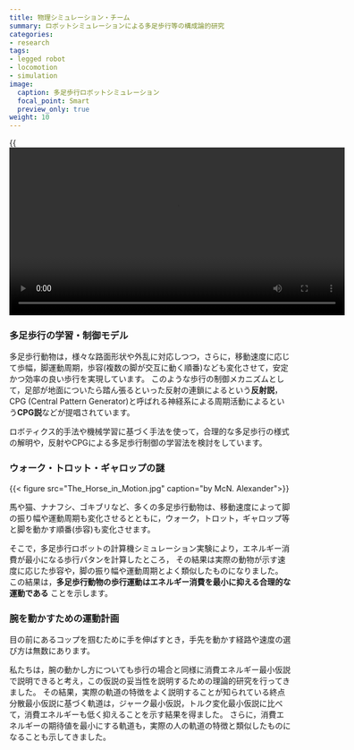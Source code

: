 ```yaml
---
title: 物理シミュレーション・チーム
summary: ロボットシミュレーションによる多足歩行等の構成論的研究
categories:
- research
tags:
- legged robot
- locomotion
- simulation
image:
  caption: 多足歩行ロボットシミュレーション
  focal_point: Smart
  preview_only: true
weight: 10
---
```


{{<video src="tripod.mp4" controls="true" width="600">}}

### 多足歩行の学習・制御モデル

多足歩行動物は，様々な路面形状や外乱に対応しつつ，さらに，移動速度に応じて歩幅，脚運動周期，歩容(複数の脚が交互に動く順番)なども変化させて，安定かつ効率の良い歩行を実現しています。
このような歩行の制御メカニズムとして，足部が地面についたら踏ん張るといった反射の連鎖によるという**反射説**，CPG (Central Pattern Generator)と呼ばれる神経系による周期活動によるという**CPG説**などが提唱されています。

ロボティクス的手法や機械学習に基づく手法を使って，合理的な多足歩行の様式の解明や，反射やCPGによる多足歩行制御の学習法を検討をしています。


### ウォーク・トロット・ギャロップの謎

{{< figure src="The_Horse_in_Motion.jpg" caption="by McN. Alexander">}}

馬や猫、ナナフシ、ゴキブリなど、多くの多足歩行動物は、移動速度によって脚の振り幅や運動周期も変化させるとともに，ウォーク，トロット，ギャロップ等と脚を動かす順番(歩容)も変化させます。 

そこで，多足歩行ロボットの計算機シミュレーション実験により，エネルギー消費が最小になる歩行パタンを計算したところ，
その結果は実際の動物が示す速度に応じた歩容や，脚の振り幅や運動周期とよく類似したものになりました。
この結果は，__多足歩行動物の歩行運動はエネルギー消費を最小に抑える合理的な運動である__ ことを示します。

### 腕を動かすための運動計画

目の前にあるコップを掴むために手を伸ばすとき，手先を動かす経路や速度の選び方は無数にあります。
<!--脳が，その中のどのような軌道を選択しているかについて様々な議論がされてきました。
先行研究では，腕の動きのなめらかさに注目したジャーク最小仮説，トルク変化最小仮説や，終端での手先のぶれを抑えること
に注目した終点分散最小仮説等が有力な候補として議論されています。-->
私たちは，腕の動かし方についても歩行の場合と同様に消費エネルギー最小仮説で説明できると考え，この仮説の妥当性を説明するための理論的研究を行ってきました。
その結果，実際の軌道の特徴をよく説明することが知られている終点分散最小仮説に基づく軌道は，ジャーク最小仮説，トルク変化最小仮説に比べて，消費エネルギーも低く抑えることを示す結果を得ました。
さらに，消費エネルギーの期待値を最小にする軌道も，実際の人の軌道の特徴と類似したものになることも示してきました。

<!--[Related papers](../papers/#planning)-->

